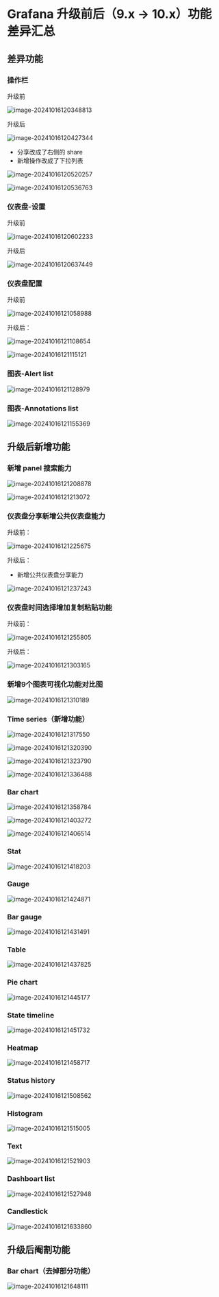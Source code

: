 # Grafana 升级前后（9.x -> 10.x）功能差异汇总

## 差异功能

### 操作栏

升级前

![image-20241016120348813](grafana10/image-20241016120348813.png)

升级后

![image-20241016120427344](grafana10/image-20241016120427344.png)

- 分享改成了右侧的 share
- 新增操作改成了下拉列表

![image-20241016120520257](grafana10/image-20241016120520257.png)

![image-20241016120536763](grafana10/image-20241016120536763.png)

### 仪表盘-设置

升级前

![image-20241016120602233](grafana10/image-20241016120602233.png)

升级后

![image-20241016120637449](grafana10/image-20241016120637449.png)

### 仪表盘配置

升级前

![image-20241016121058988](grafana10/image-20241016121058988.png)

升级后：

![image-20241016121108654](grafana10/image-20241016121108654.png)

![image-20241016121115121](grafana10/image-20241016121115121.png)

### 图表-Alert list

![image-20241016121128979](grafana10/image-20241016121128979.png)

### 图表-Annotations list

![image-20241016121155369](grafana10/image-20241016121155369.png)

## 升级后新增功能

### 新增 panel 搜索能力

![image-20241016121208878](grafana10/image-20241016121208878.png)

![image-20241016121213072](grafana10/image-20241016121213072.png)

### 仪表盘分享新增公共仪表盘能力

升级前：

![image-20241016121225675](grafana10/image-20241016121225675.png)

升级后：

- 新增公共仪表盘分享能力

![image-20241016121237243](grafana10/image-20241016121237243.png)

### 仪表盘时间选择增加复制粘贴功能

升级前：

![image-20241016121255805](grafana10/image-20241016121255805.png)

升级后：

![image-20241016121303165](grafana10/image-20241016121303165.png)

### 新增9个图表可视化功能对比图

![image-20241016121310189](grafana10/image-20241016121310189.png)

### Time series（新增功能）

![image-20241016121317550](grafana10/image-20241016121317550.png)

![image-20241016121320390](grafana10/image-20241016121320390.png)

![image-20241016121323790](grafana10/image-20241016121323790.png)

![image-20241016121336488](grafana10/image-20241016121336488.png)

### Bar chart

![image-20241016121358784](grafana10/image-20241016121358784.png)

![image-20241016121403272](grafana10/image-20241016121403272.png)

![image-20241016121406514](grafana10/image-20241016121406514.png)

### Stat

![image-20241016121418203](grafana10/image-20241016121418203.png)

### Gauge

![image-20241016121424871](grafana10/image-20241016121424871.png)

### Bar gauge

![image-20241016121431491](grafana10/image-20241016121431491.png)

### Table

![image-20241016121437825](grafana10/image-20241016121437825.png)

### Pie chart

![image-20241016121445177](grafana10/image-20241016121445177.png)

### State timeline

![image-20241016121451732](grafana10/image-20241016121451732.png)

### Heatmap

![image-20241016121458717](grafana10/image-20241016121458717.png)

### Status history

![image-20241016121508562](grafana10/image-20241016121508562.png)

### Histogram

![image-20241016121515005](grafana10/image-20241016121515005.png)

### Text

![image-20241016121521903](grafana10/image-20241016121521903.png)

### Dashboart list

![image-20241016121527948](grafana10/image-20241016121527948.png)

### Candlestick

![image-20241016121633860](grafana10/image-20241016121633860.png)

## 升级后阉割功能

### Bar chart（去掉部分功能）

![image-20241016121648111](grafana10/image-20241016121648111.png)








